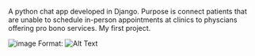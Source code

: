 A python chat app developed in Django. Purpose is connect patients that are unable to schedule in-person appointments at clinics 
to physcians offering pro bono services. My first project. 


![image](/Desktop/homepage.png)
Format: ![Alt Text](url)
